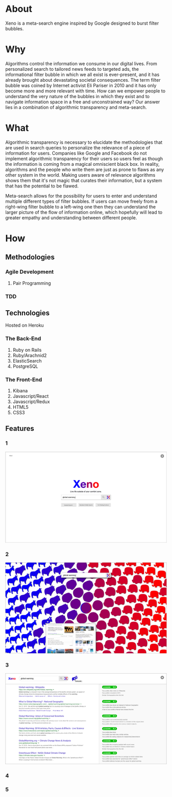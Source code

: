 # About

Xeno is a meta-search engine inspired by Google designed to burst filter bubbles.

# Why

Algorithms control the information we consume in our digital lives.  From personalized search to tailored news feeds to targeted ads, the informational filter bubble in which we all exist is ever-present, and it has already brought about devastating societal consequences.  The term filter bubble was coined by Internet activist Eli Pariser in 2010 and it has only become more and more relevant with time.  How can we empower people to understand the very nature of the bubbles in which they exist and to navigate information space in a free and unconstrained way?  Our answer lies in a combination of algorithmic transparency and meta-search.  

# What

Algorithmic transparency is necessary to elucidate the methodologies that are used in search queries to personalize the relevance of a piece of information for users.  Companies like Google and Facebook do not implement algorithmic transparency for their users so users feel as though the information is coming from a magical omniscient black box.  In reality, algorithms and the people who write them are just as prone to flaws as any other system in the world.  Making users aware of relevance algorithms shows them that it's not magic that curates their information, but a system that has the potential to be flawed.

Meta-search allows for the possibility for users to enter and understand multiple different types of filter bubbles.  If users can move freely from a right-wing filter bubble to a left-wing one then they can understand the larger picture of the flow of information online, which hopefully will lead to greater empathy and understanding between different people.

# How

## Methodologies

### Agile Development

  1. Pair Programming

### TDD

## Technologies

Hosted on Heroku

### The Back-End

  1. Ruby on Rails
  2. Ruby/Arachnid2
  3. ElasticSearch
  4. PostgreSQL

### The Front-End

  1. Kibana
  2. Javascript/React
  3. Javascript/Redux
  4. HTML5
  5. CSS3



## Features

### 1

![Xeno Splash](https://github.com/Xeno-Life/Xeno/blob/master/Design%20Assets/Artboard%201.png)

### 2

![Xeno Vector Map](https://github.com/Xeno-Life/Xeno/blob/master/Design%20Assets/Artboard%202.png)

### 3

![Xeno Search Results](https://github.com/Xeno-Life/Xeno/blob/master/Design%20Assets/Artboard%203.png)

### 4


### 5
